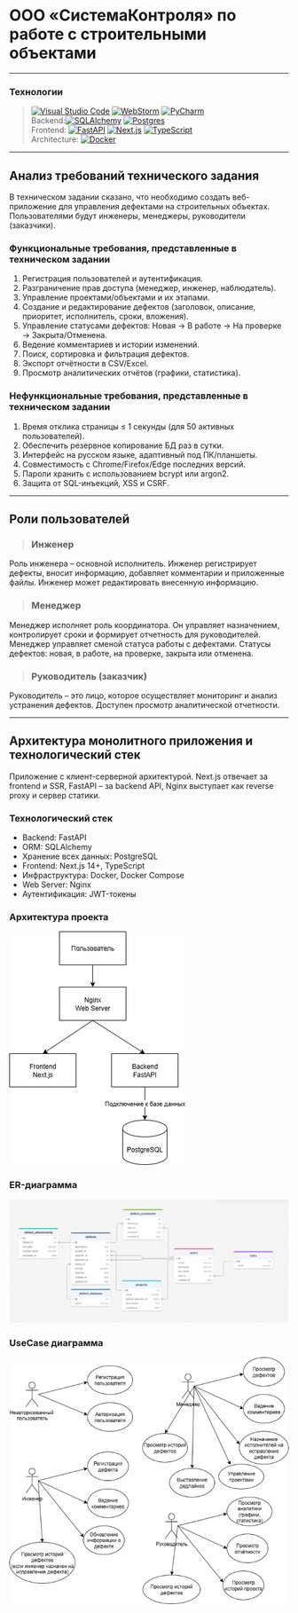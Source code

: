 # ООО «СистемаКонтроля» по работе с строительными объектами

---
### Технологии
> [![Visual Studio Code](https://custom-icon-badges.demolab.com/badge/Visual%20Studio%20Code-0078d7.svg?logo=vsc&logoColor=white)](https://code.visualstudio.com/)
> [![WebStorm](https://img.shields.io/badge/WebStorm-000?logo=webstorm&logoColor=fff)](https://www.jetbrains.com/webstorm/)
> [![PyCharm](https://img.shields.io/badge/PyCharm-000?logo=pycharm&logoColor=fff)](https://www.jetbrains.com/pycharm/)
> <br/>Backend:[![SQLAlchemy](https://img.shields.io/badge/SQLAlchemy-%23D71F00.svg?logo=sqlalchemy&logoColor=white)](https://fastapi.tiangolo.com/)
[![Postgres](https://img.shields.io/badge/Postgres-%23316192.svg?logo=postgresql&logoColor=white)](https://www.postgresql.org/)
> <br/> Frontend:
> [![FastAPI](https://img.shields.io/badge/FastAPI-009485.svg?logo=fastapi&logoColor=white)](https://fastapi.tiangolo.com/)
> [![Next.js](https://img.shields.io/badge/Next.js-black?logo=next.js&logoColor=white)](https://nextjs.org/)
> [![TypeScript](https://img.shields.io/badge/TypeScript-3178C6?logo=typescript&logoColor=fff)](https://www.typescriptlang.org/)
<br/>Architecture: [![Docker](https://img.shields.io/badge/Docker-2496ED?logo=docker&logoColor=fff)](https://www.docker.com/)

---

## Анализ требований технического задания
В техническом задании сказано, что необходимо создать веб-приложение для управления дефектами на строительных объектах. Пользователями будут инженеры, менеджеры, руководители (заказчики).
### Функциональные требования, представленные в техническом задании
1.	Регистрация пользователей и аутентификация.
2.	Разграничение прав доступа (менеджер, инженер, наблюдатель).
3.	Управление проектами/объектами и их этапами.
4.	Создание и редактирование дефектов (заголовок, описание, приоритет, исполнитель, сроки, вложения).
5.	Управление статусами дефектов: Новая → В работе → На проверке → Закрыта/Отменена.
6.	Ведение комментариев и истории изменений.
7.	Поиск, сортировка и фильтрация дефектов.
8.	Экспорт отчётности в CSV/Excel.
9.	Просмотр аналитических отчётов (графики, статистика).
### Нефункциональные требования, представленные в техническом задании
1.	Время отклика страницы ≤ 1 секунды (для 50 активных пользователей).
2.	Обеспечить резервное копирование БД раз в сутки.
3.	Интерфейс на русском языке, адаптивный под ПК/планшеты.
4.	Совместимость с Chrome/Firefox/Edge последних версий.
5.	Пароли хранить с использованием bcrypt или argon2.
6.	Защита от SQL-инъекций, XSS и CSRF.

---

## Роли пользователей
> ### Инженер
   Роль инженера – основной исполнитель. Инженер регистрирует дефекты, вносит информацию, добавляет комментарии и приложенные файлы. Инженер может редактировать внесенную информацию. 
> ### Менеджер
   Менеджер исполняет роль координатора. Он управляет назначением, контролирует сроки и формирует отчетность для руководителей. Менеджер управляет сменой статуса работы с дефектами. Статусы дефектов: новая, в работе, на проверке, закрыта или отменена.
> ### Руководитель (заказчик)
   Руководитель – это лицо, которое осуществляет мониторинг и анализ устранения дефектов. Доступен просмотр аналитической отчетности.

---

## Архитектура монолитного приложения и технологический стек
Приложение с клиент-серверной архитектурой. Next.js отвечает за frontend и SSR, FastAPI – за backend API, Nginx выступает как reverse proxy и сервер статики.
### Технологический стек
- Backend: FastAPI
- ORM: SQLAlchemy
- Хранение всех данных: PostgreSQL
- Frontend: Next.js 14+, TypeScript
- Инфраструктура: Docker, Docker Compose
- Web Server: Nginx
- Аутентификация: JWT-токены

### Архитектура проекта
![architecture](./images/architecture.png)
### ER-диаграмма
![erd](./images/erd.png)
### UseCase диаграмма
![usecase](./images/usecase.png)
